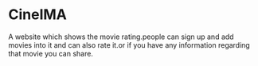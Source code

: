 # CineIMA
A website which shows the movie rating.people can sign up and add movies into it and can also rate it.or if you have any information regarding that movie you can share.
